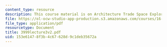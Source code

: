 ```yaml
---
content_type: resource
description: This course material is on Architecture Trade Space Exploration.
file: https://ol-ocw-studio-app-production.s3.amazonaws.com/courses/16-892j-space-system-architecture-and-design-fall-2004/153e61478f3b4c67628d9c1deb35672a_3999lecture3v2.pdf
file_type: application/pdf
resourcetype: Document
title: 3999lecture3v2.pdf
uid: 153e6147-8f3b-4c67-628d-9c1deb35672a
---
```

